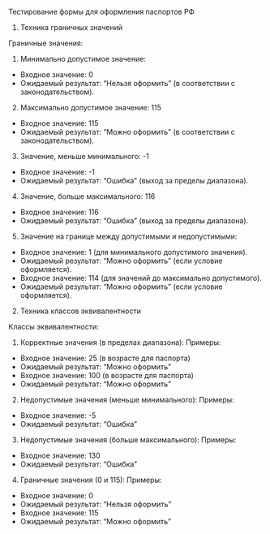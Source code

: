 Тестирование формы для оформления паспортов РФ

1. Техника граничных значений

Граничные значения:

1. Минимально допустимое значение:
- Входное значение: 0
- Ожидаемый результат: “Нельзя оформить” (в соответствии с законодательством).
2. Максимально допустимое значение: 115
- Входное значение: 115
- Ожидаемый результат: “Можно оформить” (в соответствии с законодательством).
3. Значение, меньше минимального: -1
- Входное значение: -1
- Ожидаемый результат: “Ошибка” (выход за пределы диапазона).
4. Значение, больше максимального: 116
- Входное значение: 116
- Ожидаемый результат: “Ошибка” (выход за пределы диапазона).
5. Значение на границе между допустимыми и недопустимыми:
- Входное значение: 1 (для минимального допустимого значения).
- Ожидаемый результат: “Можно оформить” (если условие оформляется).
- Входное значение: 114 (для значений до максимально допустимого).
- Ожидаемый результат: “Можно оформить” (если условие оформляется).



2. Техника классов эквивалентности

Классы эквивалентности:

1. Корректные значения (в пределах диапазона):
Примеры: 
- Входное значение: 25 (в возрасте для паспорта)
- Ожидаемый результат: “Можно оформить”
- Входное значение: 100 (в возрасте для паспорта)
- Ожидаемый результат: “Можно оформить”
2. Недопустимые значения (меньше минимального):
Примеры: 
- Входное значение: -5
- Ожидаемый результат: “Ошибка”
3. Недопустимые значения (больше максимального): 
Примеры:
- Входное значение: 130
- Ожидаемый результат: “Ошибка”
4. Граничные значения (0 и 115):
Примеры:
- Входное значение: 0
- Ожидаемый результат: “Нельзя оформить”
- Входное значение: 115
- Ожидаемый результат: “Можно оформить”

